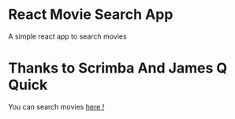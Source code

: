 # React Movie Search App

A simple react app to search movies

# Thanks to Scrimba And James Q Quick

You can search movies <a href="https://react-movie-search.pages.dev/">here !</a> 
